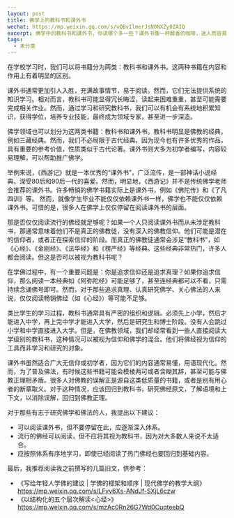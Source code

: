 ```yaml
---
layout: post
title: 佛学上的教科书和课外书
wechat: https://mp.weixin.qq.com/s/vQBvIlmerJsN0NXZy0ZAIQ
excerpt: 佛学中的教科书和课外书，你读哪个多一些？课外书像一杯醇香的咖啡，迷人而容易入口，而教科书则是坚实的基石，虽然晦涩，但孜孜不倦的努力将带来更多回报。
tags:
  - 未分类
---
```


在学校学习时，我们可以将书籍分为两类：教科书和课外书。这两种书籍在内容和作用上有着明显的区别。

课外书通常更加引人入胜，充满故事情节，易于阅读。然而，它们无法提供系统的知识学习。相对而言，教科书可能显得冗长晦涩，读起来困难重重，甚至可能需要完成相关作业。然而，通过学习和研究教科书，我们可以有机会有系统地积累知识，获得学位，培养专业技能，最终成为领域专家，甚至进一步深造。

佛学领域也可以划分为这两类书籍：教科书和课外书。教科书明显是佛教的经典，例如三藏经典。然而，我们不必局限于古代经典，因为现今也有许多优秀的作品，具有重要的参考价值，性质类似于古代论著。课外书则大多为初学者编写，内容较易理解，可以帮助推广佛学。

举例来说，《西游记》就是一本优秀的“课外书”，广泛流传，是一部神话小说经典，深受80后和90后一代的喜爱。然而，明显地，《西游记》并不是传统佛学老师会推荐的课外书。许多畅销的佛学书籍实际上是课外书，例如《佛陀传》和《了凡四训》等。
然而，就像学生毕业不能仅仅依赖课外书一样，佛学也不能仅仅依赖课外书。可惜的是，很多人在佛学上仅仅停留在阅读课外书的层面。

那是否仅仅阅读流行的佛经就足够呢？如果一个人只阅读课外书而从未涉足教科书，那通常意味着他们不是真正的佛教徒，没有深入的佛教信仰。他们可能是潜在的信仰者，或者正在探索信仰的阶段。而真正的佛教徒通常会涉足“教科书”，如《心经》、《金刚经》、《法华经》和《楞严经》等经典。这些经典非常热门，许多人都会阅读。但这是否可以被视为教科书呢？

在学佛过程中，有一个重要问题是：你是追求信仰还是追求真理？如果你追求信仰，那么阅读一本经典如《阿弥陀经》可能足够了，甚至连经典都可以不看，只需持续念诵佛号即可。然而，对于那些追求真理、认真研究佛学、关心佛法的人来说，仅仅阅读畅销佛经（如《心经》）等可能不足够。

类比学生的学习过程，教科书通常具有严密的组织和逻辑。必须先上小学，然后才能进入中学，再上完中学才能进入大学，然后是研究生和博士阶段。没有人会跳过小学和中学直接进入大学。但是，在佛教领域，我们却经常看到一些人直接阅读大学级别的教科书，这种情况可以被视为信仰和佛学的混合。他们将佛经视为信仰的工具而非学习和研究的对象。

课外书虽然适合广大无信仰或初学者，因为它们的内容通常易懂，用语现代化。然而，为了普及佛法，有时候这些书籍可能会模棱两可或者含糊其辞，甚至可能与佛教正理相矛盾。很多人对佛教的误解正是源自这类低质量的书籍，或者是别有用心者的断章取义。对于这种情况，应该回归到教科书，研究佛经原文，了解语境和上下文，以消除误解，回归到佛教正理。

对于那些有志于研究佛学和佛法的人，我提出以下建议：
- 可以阅读课外书，但不要停留在此，应逐渐深入体系。
- 流行的佛经可以阅读，但不应将其视为教科书，因为对大多数人来说不太适合。
- 应按照体系有序地学习，即使已经阅读了热门佛经也要回归到基础内容。

最后，我推荐阅读我之前撰写的几篇旧文，供参考：
- 《写给年轻人学佛的建议 | 学佛的框架和顺序 | 现代佛学的教学大纲》 https://mp.weixin.qq.com/s/LFvv6Xs-ANdJf-SXjL6czw 
- 《以结构化的五个层次解读<心经>》https://mp.weixin.qq.com/s/mzAc0Rn26G7Wd0CuqteebQ 

